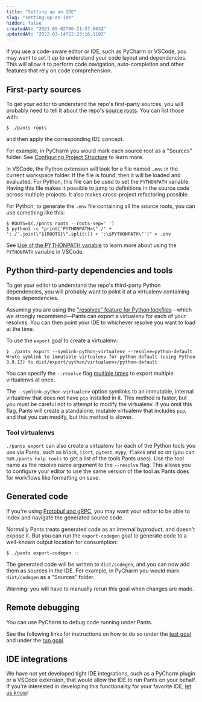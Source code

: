 ```yaml
---
title: "Setting up an IDE"
slug: "setting-up-an-ide"
hidden: false
createdAt: "2021-05-02T06:21:57.663Z"
updatedAt: "2022-03-14T22:23:16.110Z"
---
```

If you use a code-aware editor or IDE, such as PyCharm or VSCode, you may want to set it up to understand your code layout and dependencies. This will allow it to perform code navigation, auto-completion and other features that rely on code comprehension.

First-party sources
-------------------

To get your editor to understand the repo's first-party sources, you will probably need to tell it about the repo's [source roots](doc:source-roots). You can list those with:

```shell
$ ./pants roots
```

and then apply the corresponding IDE concept. 

For example, in PyCharm you would mark each source root as a "Sources" folder. See [Configuring Project Structure](https://www.jetbrains.com/help/pycharm/configuring-project-structure.html) to learn more.

In VSCode, the Python extension will look for a file named `.env` in the current workspace folder. If the file is found, then it will be loaded and evaluated. For Python, this file can be used to set the `PYTHONPATH` variable. Having this file makes it possible to jump to definitions in the source code across multiple projects. It also makes cross-project refactoring possible.

For Python, to generate the `.env` file containing all the source roots, you can use something like this:

```shell
$ ROOTS=$(./pants roots --roots-sep=' ')
$ python3 -c "print('PYTHONPATH=\"./' + ':./'.join(\"${ROOTS}\".split()) + ':\$PYTHONPATH\"')" > .env
```

See [Use of the PYTHONPATH variable](https://code.visualstudio.com/docs/python/environments#_use-of-the-pythonpath-variable) to learn more about using the `PYTHONPATH` variable in VSCode.

Python third-party dependencies and tools
-----------------------------------------

To get your editor to understand the repo's third-party Python dependencies, you will probably want to point it at a virtualenv containing those dependencies.

Assuming you are using the ["resolves" feature for Python lockfiles](doc:python-third-party-dependencies)—which we strongly recommend—Pants can export a virtualenv for each of your resolves. You can then point your IDE to whichever resolve you want to load at the time.

To use the `export` goal to create a virtualenv:

```
❯ ./pants export --symlink-python-virtualenv --resolve=python-default
Wrote symlink to immutable virtualenv for python-default (using Python 3.9.13) to dist/export/python/virtualenvs/python-default
```

You can specify the `--resolve` flag [multiple times](doc:options#list-values) to export multiple virtualenvs at once.

The `--symlink-python-virtualenv` option symlinks to an immutable, internal virtualenv that does not have `pip` installed in it. This method is faster, but you must be careful not to attempt to modify the virtualenv. If you omit this flag, Pants will create a standalone, mutable virtualenv that includes `pip`, and that you can modify, but this method is slower.

### Tool virtualenvs

`./pants export` can also create a virtualenv for each of the Python tools you use via Pants, such as `black`, `isort`, `pytest`, `mypy`, `flake8` and so on (you can run `/pants help tools` to get a list of the tools Pants uses). Use the tool name as the resolve name argument to the `--resolve` flag. This allows you to configure your editor to use the same version of the tool as Pants does for workflows like formatting on save.


Generated code
--------------

If you're using [Protobuf and gRPC](doc:protobuf), you may want your editor to be able to index and navigate the generated source code. 

Normally Pants treats generated code as an internal byproduct, and doesn't expose it. But you can run the `export-codegen` goal to generate code to a well-known output location for consumption:

```shell
$ ./pants export-codegen ::
```

The generated code will be written to `dist/codegen`, and you can now add them as sources in the IDE. For example, in PyCharm you would mark `dist/codegen` as a "Sources" folder. 

Warning: you will have to manually rerun this goal when changes are made.

Remote debugging
----------------

You can use PyCharm to debug code running under Pants. 

See the following links for instructions on how to do so under the [test goal](doc:python-test-goal) and under the [run goal](doc:python-run-goal).

IDE integrations
----------------

We have not yet developed tight IDE integrations, such as a PyCharm plugin or a VSCode extension, that would allow the IDE to run Pants on your behalf. If you're interested in developing this functionality for your favorite IDE, [let us know](doc:the-pants-community)!
